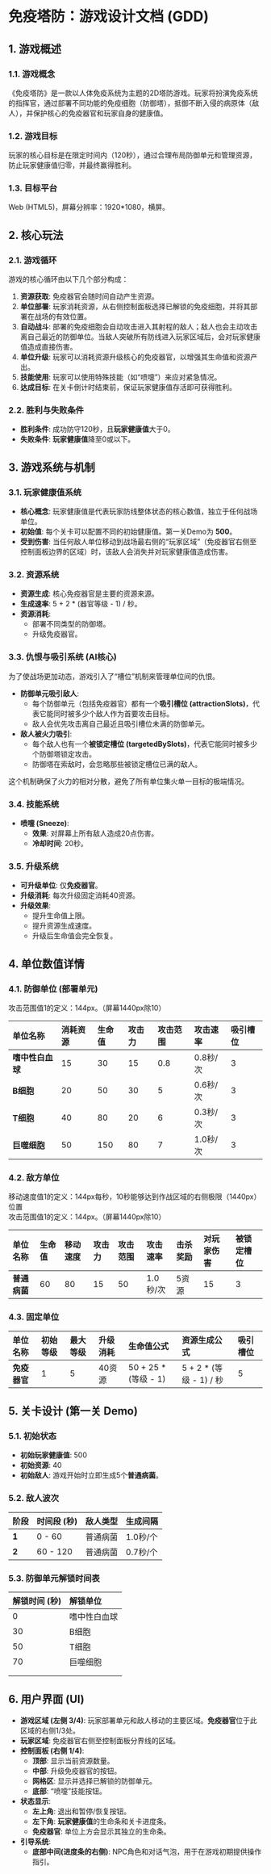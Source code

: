 # **免疫塔防：游戏设计文档 (GDD)**

## **1\. 游戏概述**

### **1.1. 游戏概念**

《免疫塔防》是一款以人体免疫系统为主题的2D塔防游戏。玩家将扮演免疫系统的指挥官，通过部署不同功能的免疫细胞（防御塔），抵御不断入侵的病原体（敌人），并保护核心的免疫器官和玩家自身的健康值。

### **1.2. 游戏目标**

玩家的核心目标是在限定时间内（120秒），通过合理布局防御单元和管理资源，防止玩家健康值归零，并最终赢得胜利。

### **1.3. 目标平台**

Web (HTML5)，屏幕分辨率：1920\*1080，横屏。

## **2\. 核心玩法**

### **2.1. 游戏循环**

游戏的核心循环由以下几个部分构成：

1. **资源获取**: 免疫器官会随时间自动产生资源。  
2. **单位部署**: 玩家消耗资源，从右侧控制面板选择已解锁的免疫细胞，并将其部署在战场的有效位置。  
3. **自动战斗**: 部署的免疫细胞会自动攻击进入其射程的敌人；敌人也会主动攻击离自己最近的防御单位。当敌人突破所有防线进入玩家区域后，会对玩家健康值造成直接伤害。  
4. **单位升级**: 玩家可以消耗资源升级核心的免疫器官，以增强其生命值和资源产出。  
5. **技能使用**: 玩家可以使用特殊技能（如“喷嚏”）来应对紧急情况。  
6. **达成目标**: 在关卡倒计时结束前，保证玩家健康值存活即可获得胜利。

### **2.2. 胜利与失败条件**

* **胜利条件**: 成功防守120秒，且**玩家健康值**大于0。  
* **失败条件**: **玩家健康值**降至0或以下。

## **3\. 游戏系统与机制**

### **3.1. 玩家健康值系统**

* **核心概念**: 玩家健康值是代表玩家防线整体状态的核心数值，独立于任何战场单位。  
* **初始值**: 每个关卡可以配置不同的初始健康值。第一关Demo为 **500**。  
* **受到伤害**: 当任何敌人单位移动到战场最右侧的“玩家区域”（免疫器官右侧至控制面板边界的区域）时，该敌人会消失并对玩家健康值造成伤害。

### **3.2. 资源系统**

* **资源生成**: 核心免疫器官是主要的资源来源。  
* **生成速率**: 5 \+ 2 \* (器官等级 \- 1\) / 秒。  
* **资源消耗**:  
  * 部署不同类型的防御塔。  
  * 升级免疫器官。

### **3.3. 仇恨与吸引系统 (AI核心)**

为了使战场更加动态，游戏引入了“槽位”机制来管理单位间的仇恨。

* **防御单元吸引敌人**:  
  * 每个防御单元（包括免疫器官）都有一个**吸引槽位 (attractionSlots)**，代表它能同时被多少个敌人作为首要攻击目标。  
  * 敌人会优先攻击离自己最近且吸引槽位未满的防御单元。  
* **敌人被火力吸引**:  
  * 每个敌人也有一个**被锁定槽位 (targetedBySlots)**，代表它能同时被多少个防御塔锁定攻击。  
  * 防御塔在索敌时，会忽略那些被锁定槽位已满的敌人。

这个机制确保了火力的相对分散，避免了所有单位集火单一目标的极端情况。

### **3.4. 技能系统**

* **喷嚏 (Sneeze)**:  
  * **效果**: 对屏幕上所有敌人造成20点伤害。  
  * **冷却时间**: 20秒。

### **3.5. 升级系统**

* **可升级单位**: 仅**免疫器官**。  
* **升级消耗**: 每次升级固定消耗40资源。  
* **升级效果**:  
  * 提升生命值上限。  
  * 提升资源生成速度。  
  * 升级后生命值会完全恢复。

## **4\. 单位数值详情**

### **4.1. 防御单位 (部署单元)**

攻击范围值1的定义：144px。（屏幕1440px除10）

| 单位名称 | 消耗资源 | 生命值 | 攻击力 | 攻击范围 | 攻击速率 | 吸引槽位 |
| :---- | :---- | :---- | :---- | :---- | :---- | :---- |
| **嗜中性白血球** | 15 | 30 | 15 | 0.8 | 0.8秒/次 | 3 |
| **B细胞** | 20 | 50 | 30 | 5 | 0.6秒/次 | 3 |
| **T细胞** | 40 | 80 | 20 | 6 | 0.3秒/次 | 3 |
| **巨噬细胞** | 50 | 150 | 80 | 7 | 1.0秒/次 | 3 |

### **4.2. 敌方单位**

移动速度值1的定义：144px每秒，10秒能够达到作战区域的右侧极限（1440px）位置  
攻击范围值1的定义：144px。（屏幕1440px除10）

| 单位名称 | 生命值 | 移动速度 | 攻击力 | 攻击范围 | 攻击速率 | 击杀奖励 | 对玩家伤害 | 被锁定槽位 |
| :---- | :---- | :---- | :---- | :---- | :---- | :---- | :---- | :---- |
| **普通病菌** | 60 | 80 | 15 | 50 | 1.0秒/次 | 5资源 | 15 | 3 |

### **4.3. 固定单位**

| 单位名称 | 初始等级 | 最大等级 | 升级消耗 | 生命值公式 | 资源生成公式 | 吸引槽位 |
| :---- | :---- | :---- | :---- | :---- | :---- | :---- |
| **免疫器官** | 1 | 5 | 40资源 | 50 \+ 25 \* (等级 \- 1\) | 5 \+ 2 \* (等级 \- 1\) / 秒 | 5 |

## **5\. 关卡设计 (第一关 Demo)**

### **5.1. 初始状态**

* **初始玩家健康值**: 500  
* **初始资源**: 40  
* **初始敌人**: 游戏开始时立即生成5个**普通病菌**。

### **5.2. 敌人波次**

| 阶段 | 时间段 (秒) | 敌人类型 | 生成间隔 |
| :---- | :---- | :---- | :---- |
| **1** | 0 \- 60 | 普通病菌 | 1.0秒/个 |
| **2** | 60 \- 120 | 普通病菌 | 0.7秒/个 |

### **5.3. 防御单元解锁时间表**

| 解锁时间 (秒) | 解锁单位 |
| :---- | :---- |
| 0 | 嗜中性白血球 |
| 30 | B细胞 |
| 50 | T细胞 |
| 70 | 巨噬细胞 |
|  |  |
|  |  |

## **6\. 用户界面 (UI)**

* **游戏区域 (左侧 3/4)**: 玩家部署单元和敌人移动的主要区域。**免疫器官**位于此区域的右侧1/3处。  
* **玩家区域**: 免疫器官右侧至控制面板分界线的区域。  
* **控制面板 (右侧 1/4)**:  
  * **顶部**: 显示当前资源数量。  
  * **中部**: 升级免疫器官的按钮。  
  * **网格区**: 显示并选择已解锁的防御单元。  
  * **底部**: “喷嚏”技能按钮。  
* **状态显示**:  
  * **左上角**: 退出和暂停/恢复按钮。  
  * **左下角**: **玩家健康值**的生命条和关卡进度条。  
  * **免疫器官**: 单位上方会显示其独立的生命条。  
* **引导系统**:  
  * **底部中间(进度条的右侧)**: NPC角色和对话气泡，用于在游戏初期提供操作指引。
